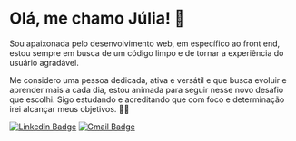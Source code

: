 # Olá, me chamo Júlia! :butterfly:

Sou apaixonada pelo desenvolvimento web, em específico ao front end, estou sempre em busca de um código limpo e de tornar a experiência do usuário agradável.

Me considero uma pessoa dedicada, ativa e versátil e que busca evoluir e aprender mais a cada dia, estou animada para seguir nesse novo desafio que escolhi. Sigo estudando e acreditando que com foco e determinação irei alcançar meus objetivos.  :smiling_face_with_three_hearts::rocket:

[![Linkedin Badge](https://img.shields.io/badge/-LinkedIn-blue?style=flat-square&logo=Linkedin&logoColor=white&linkhttps://www.linkedin.com/in/juliaoharabr/)](https://www.linkedin.com/in/juliaoharabr/)
[![Gmail Badge](https://img.shields.io/badge/-juliaohara.br@gmail.com-bb7df5?style=flat-square&logo=Gmail&logoColor=white&link=mailto:juliaohara.br@gmail.com)](mailto:juliaohara.br@gmail.com)

